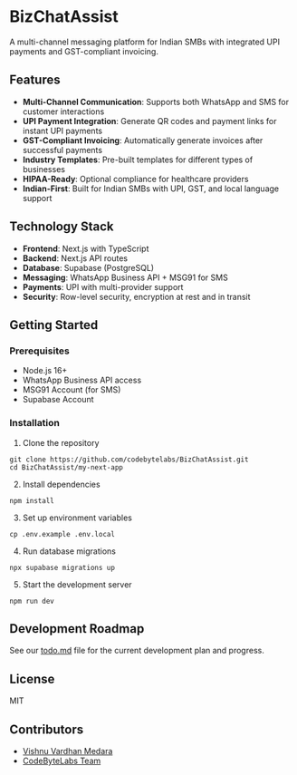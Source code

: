 # BizChatAssist

A multi-channel messaging platform for Indian SMBs with integrated UPI payments and GST-compliant invoicing.

## Features

- **Multi-Channel Communication**: Supports both WhatsApp and SMS for customer interactions
- **UPI Payment Integration**: Generate QR codes and payment links for instant UPI payments
- **GST-Compliant Invoicing**: Automatically generate invoices after successful payments
- **Industry Templates**: Pre-built templates for different types of businesses
- **HIPAA-Ready**: Optional compliance for healthcare providers
- **Indian-First**: Built for Indian SMBs with UPI, GST, and local language support

## Technology Stack

- **Frontend**: Next.js with TypeScript
- **Backend**: Next.js API routes
- **Database**: Supabase (PostgreSQL)
- **Messaging**: WhatsApp Business API + MSG91 for SMS
- **Payments**: UPI with multi-provider support
- **Security**: Row-level security, encryption at rest and in transit

## Getting Started

### Prerequisites

- Node.js 16+
- WhatsApp Business API access
- MSG91 Account (for SMS)
- Supabase Account

### Installation

1. Clone the repository
```
git clone https://github.com/codebytelabs/BizChatAssist.git
cd BizChatAssist/my-next-app
```

2. Install dependencies
```
npm install
```

3. Set up environment variables
```
cp .env.example .env.local
```

4. Run database migrations
```
npx supabase migrations up
```

5. Start the development server
```
npm run dev
```

## Development Roadmap

See our [todo.md](todo.md) file for the current development plan and progress.

## License

MIT

## Contributors

- [Vishnu Vardhan Medara](https://github.com/vishnuvardhanmedara)
- [CodeByteLabs Team](https://github.com/codebytelabs)
